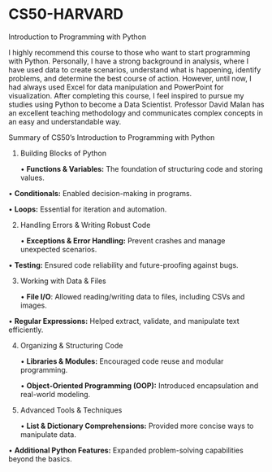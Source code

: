 # CS50-HARVARD
Introduction to Programming with Python

I highly recommend this course to those who want to start programming with Python. Personally, I have a strong background in analysis, where I have used data to create scenarios, understand what is happening, identify problems, and determine the best course of action. However, until now, I had always used Excel for data manipulation and PowerPoint for visualization. After completing this course, I feel inspired to pursue my studies using Python to become a Data Scientist. Professor David Malan has an excellent teaching methodology and communicates complex concepts in an easy and understandable way.

Summary of CS50’s Introduction to Programming with Python

1. Building Blocks of Python

	•	**Functions & Variables:** The foundation of structuring code and storing values.

  •	**Conditionals:** Enabled decision-making in programs.

  •	**Loops:** Essential for iteration and automation.

2. Handling Errors & Writing Robust Code

	•	**Exceptions & Error Handling:** Prevent crashes and manage unexpected scenarios.

  •	**Testing:** Ensured code reliability and future-proofing against bugs.

3. Working with Data & Files

	•	**File I/O**: Allowed reading/writing data to files, including CSVs and images.

  •	**Regular Expressions:** Helped extract, validate, and manipulate text efficiently.

4. Organizing & Structuring Code

	•	**Libraries & Modules:** Encouraged code reuse and modular programming.

	•	**Object-Oriented Programming (OOP):** Introduced encapsulation and real-world modeling.

5. Advanced Tools & Techniques

	•	**List & Dictionary Comprehensions:** Provided more concise ways to manipulate data.

  •	**Additional Python Features:** Expanded problem-solving capabilities beyond the basics.
